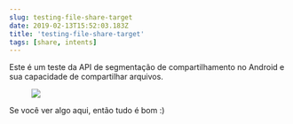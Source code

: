 ```yaml
---
slug: testing-file-share-target
date: 2019-02-13T15:52:03.183Z
title: 'testing-file-share-target'
tags: [share, intents]
---
```

Este é um teste da API de segmentação de compartilhamento no Android e sua capacidade de compartilhar arquivos.

<figure>
  <img src="/images/2019-02-13-testing-file-share-target.jpeg">
</figure>

Se você ver algo aqui, então tudo é bom :)
